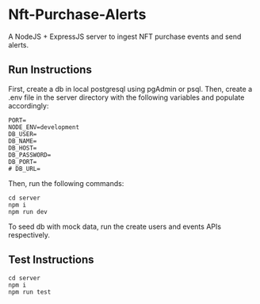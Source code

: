 # Nft-Purchase-Alerts
A NodeJS + ExpressJS server to ingest NFT purchase events and send alerts.

## Run Instructions
First, create a db in local postgresql using pgAdmin or psql. Then, create a .env file in the server directory with the following variables and populate accordingly:
```
PORT=
NODE_ENV=development
DB_USER=
DB_NAME=
DB_HOST=
DB_PASSWORD=
DB_PORT=
# DB_URL=
```
    
Then, run the following commands:
```
cd server
npm i
npm run dev
```
To seed db with mock data, run the create users and events APIs respectively.

## Test Instructions
```
cd server
npm i
npm run test
```